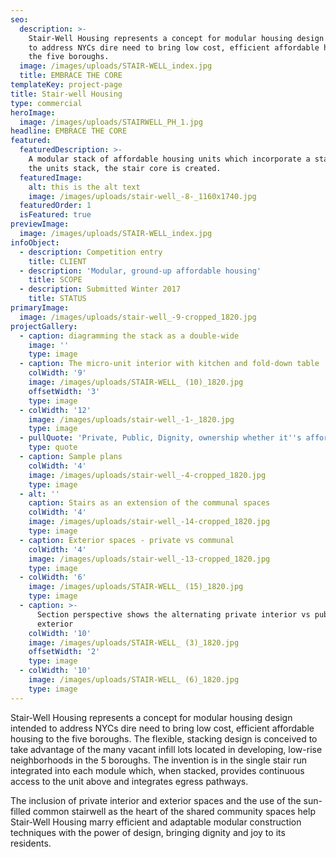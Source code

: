 ```yaml
---
seo:
  description: >-
    Stair-Well Housing represents a concept for modular housing design intended
    to address NYCs dire need to bring low cost, efficient affordable housing to
    the five boroughs.
  image: /images/uploads/STAIR-WELL_index.jpg
  title: EMBRACE THE CORE
templateKey: project-page
title: Stair-well Housing
type: commercial
heroImage:
  image: /images/uploads/STAIRWELL_PH_1.jpg
headline: EMBRACE THE CORE
featured:
  featuredDescription: >-
    A modular stack of affordable housing units which incorporate a stair. As
    the units stack, the stair core is created.
  featuredImage:
    alt: this is the alt text
    image: /images/uploads/stair-well_-8-_1160x1740.jpg
  featuredOrder: 1
  isFeatured: true
previewImage:
  image: /images/uploads/STAIR-WELL_index.jpg
infoObject:
  - description: Competition entry
    title: CLIENT
  - description: 'Modular, ground-up affordable housing'
    title: SCOPE
  - description: Submitted Winter 2017
    title: STATUS
primaryImage:
  image: /images/uploads/stair-well_-9-cropped_1820.jpg
projectGallery:
  - caption: diagramming the stack as a double-wide
    image: ''
    type: image
  - caption: The micro-unit interior with kitchen and fold-down table
    colWidth: '9'
    image: /images/uploads/STAIR-WELL_ (10)_1820.jpg
    offsetWidth: '3'
    type: image
  - colWidth: '12'
    image: /images/uploads/stair-well_-1-_1820.jpg
    type: image
  - pullQuote: 'Private, Public, Dignity, ownership whether it''s affordable or not'
    type: quote
  - caption: Sample plans
    colWidth: '4'
    image: /images/uploads/stair-well_-4-cropped_1820.jpg
    type: image
  - alt: ''
    caption: Stairs as an extension of the communal spaces
    colWidth: '4'
    image: /images/uploads/stair-well_-14-cropped_1820.jpg
    type: image
  - caption: Exterior spaces - private vs communal
    colWidth: '4'
    image: /images/uploads/stair-well_-13-cropped_1820.jpg
    type: image
  - colWidth: '6'
    image: /images/uploads/STAIR-WELL_ (15)_1820.jpg
    type: image
  - caption: >-
      Section perspective shows the alternating private interior vs public
      exterior
    colWidth: '10'
    image: /images/uploads/STAIR-WELL_ (3)_1820.jpg
    offsetWidth: '2'
    type: image
  - colWidth: '10'
    image: /images/uploads/STAIR-WELL_ (6)_1820.jpg
    type: image
---
```

Stair-Well Housing represents a concept for modular housing
 design intended to address NYCs dire need to bring low
 cost, efficient affordable housing to the five boroughs. The
 flexible, stacking design is conceived to take advantage of
 the many vacant infill lots located in developing, low-rise
 neighborhoods in the 5 boroughs. The invention is in the
 single stair run integrated into each module which, when
 stacked, provides continuous access to the unit above and
 integrates egress pathways.

The inclusion of private interior and exterior spaces
 and the use of the sun-filled common stairwell as the
 heart of the shared community spaces help Stair-Well Housing
 marry efficient and adaptable modular construction techniques
 with the power of design, bringing dignity and joy to
 its residents.
